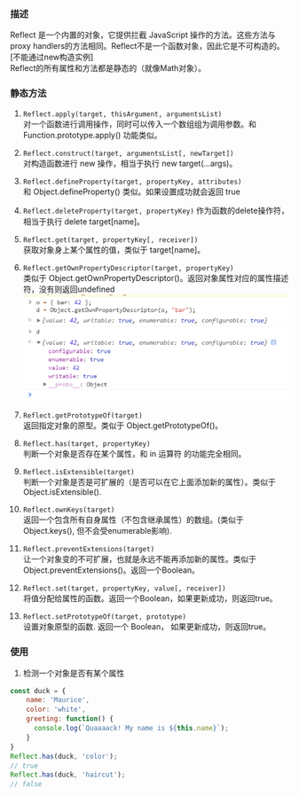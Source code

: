### 描述
Reflect 是一个内置的对象，它提供拦截 JavaScript 操作的方法。这些方法与proxy handlers的方法相同。Reflect不是一个函数对象，因此它是不可构造的。[不能通过new构造实例]    
Reflect的所有属性和方法都是静态的（就像Math对象）。     

### 静态方法
1. `Reflect.apply(target, thisArgument, argumentsList)`    
对一个函数进行调用操作，同时可以传入一个数组组为调用参数。和 Function.prototype.apply() 功能类似。

2. `Reflect.construct(target, argumentsList[, newTarget])`    
对构造函数进行 new 操作，相当于执行 new target(...args)。

3. `Reflect.defineProperty(target, propertyKey, attributes)`      
和 Object.defineProperty() 类似。如果设置成功就会返回 true

4. `Reflect.deleteProperty(target, propertyKey)`
作为函数的delete操作符，相当于执行 delete target[name]。

5. `Reflect.get(target, propertyKey[, receiver])`   
获取对象身上某个属性的值，类似于 target[name]。

6. `Reflect.getOwnPropertyDescriptor(target, propertyKey)`    
类似于 Object.getOwnPropertyDescriptor()。返回对象属性对应的属性描述符，没有则返回undefined
![属性描述符](../assets/imgs/属性描述符.png)

7. `Reflect.getPrototypeOf(target)`   
返回指定对象的原型。类似于 Object.getPrototypeOf()。    

8. `Reflect.has(target, propertyKey)`   
判断一个对象是否存在某个属性，和 in 运算符 的功能完全相同。

9. `Reflect.isExtensible(target)`   
判断一个对象是否是可扩展的（是否可以在它上面添加新的属性）。类似于 Object.isExtensible().

10. `Reflect.ownKeys(target)`   
返回一个包含所有自身属性（不包含继承属性）的数组。(类似于 Object.keys(), 但不会受enumerable影响).

11.  `Reflect.preventExtensions(target)`    
让一个对象变的不可扩展，也就是永远不能再添加新的属性。类似于 Object.preventExtensions()。返回一个Boolean。

12. `Reflect.set(target, propertyKey, value[, receiver])`   
将值分配给属性的函数。返回一个Boolean，如果更新成功，则返回true。

13. `Reflect.setPrototypeOf(target, prototype)`     
设置对象原型的函数. 返回一个 Boolean， 如果更新成功，则返回true。

### 使用
1. 检测一个对象是否有某个属性
```js
const duck = {
    name: 'Maurice',
    color: 'white',
    greeting: function() {
      console.log(`Quaaaack! My name is ${this.name}`);
    }
}
Reflect.has(duck, 'color');
// true
Reflect.has(duck, 'haircut');
// false
```